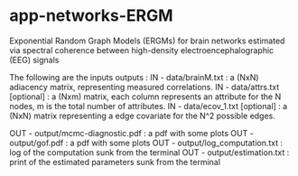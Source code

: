 # app-networks-ERGM
Exponential Random Graph Models (ERGMs) for brain networks estimated via spectral coherence between high-density electroencephalographic (EEG) signals

 The following are the inputs outputs :
IN - data/brainM.txt : a (NxN) adiacency matrix, representing measured correlations.
IN - data/attrs.txt [optional] : a (Nxm) matrix, each column represents an attribute for the N nodes, m is the total number of attributes.
IN - data/ecov_1.txt [optional] : a (NxN) matrix representing a edge covariate for the N^2 possible edges.

OUT - output/mcmc-diagnostic.pdf : a pdf with some plots
OUT - output/gof.pdf : a pdf with some plots
OUT - output/log_computation.txt : log of the computation sunk from the terminal
OUT - output/estimation.txt : print of the estimated parameters sunk from the terminal
